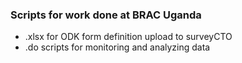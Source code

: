 ### Scripts for work done at BRAC Uganda
- .xlsx for ODK form definition upload to surveyCTO
- .do scripts for monitoring and analyzing data
